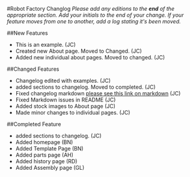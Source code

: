 #Robot Factory Changlog
_Please add any editions to the __end__ of the appropriate section. Add your initials to the end of your change._
_If your feature moves from one to another, add a log stating it's been moved._

##New Features
* This is an example. (JC)
* Created new About page. Moved to Changed. (JC)
* Added new individual about pages. Moved to changed. (JC)

##Changed Features
* Changelog edited with examples. (JC)
* added sections to changelog. Moved to completed. (JC)
* Fixed changelog markdown [please see this link on markdown](https://guides.github.com/features/mastering-markdown/) (JC)
* Fixed Markdown issues in README (JC)
* Added stock images to About page (JC)
* Made minor changes to individual pages. (JC)

##Completed Feature
* added sections to changelog. (JC)
* Added homepage (BN)
* Added Template Page (BN)
* Added parts page (AH)
* Added history page (RD)
* Added Assembly page (GL)